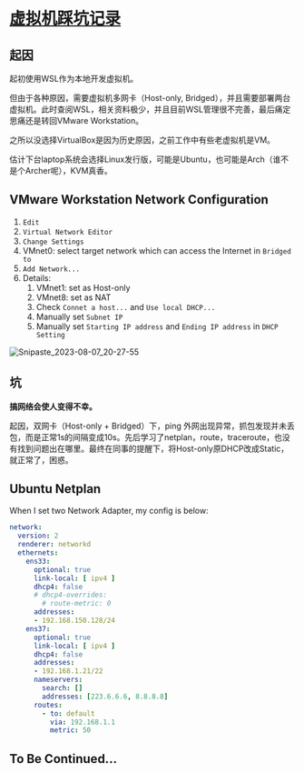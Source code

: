 # [虚拟机踩坑记录](https://github.com/harahi/blog/issues/3)

## 起因

起初使用WSL作为本地开发虚拟机。

但由于各种原因，需要虚拟机多网卡（Host-only, Bridged），并且需要部署两台虚拟机。此时查阅WSL，相关资料极少，并且目前WSL管理很不完善，最后痛定思痛还是转回VMware Workstation。

之所以没选择VirtualBox是因为历史原因，之前工作中有些老虚拟机是VM。

估计下台laptop系统会选择Linux发行版，可能是Ubuntu，也可能是Arch（谁不是个Archer呢），KVM真香。

## VMware Workstation Network Configuration

1. `Edit`
2. `Virtual Network Editor`
3. `Change Settings`
4. VMnet0: select target network which can access the Internet in `Bridged to`
5. `Add Network...`
6. Details: 
   1. VMnet1: set as Host-only
   2. VMnet8: set as NAT
   3. Check `Connet a host...` and `Use local DHCP...`
   4. Manually set `Subnet IP`
   5. Manually set `Starting IP address` and `Ending IP address` in `DHCP Setting`

![Snipaste_2023-08-07_20-27-55](https://github.com/harahi/blog/assets/23181761/d5f125a9-4b41-4768-84bf-522c24dd9a46)

## 坑
**搞网络会使人变得不幸。**

起因，双网卡（Host-only + Bridged）下，ping 外网出现异常，抓包发现并未丢包，而是正常1s的间隔变成10s。先后学习了netplan，route，traceroute，也没有找到问题出在哪里。最终在同事的提醒下，将Host-only原DHCP改成Static，就正常了，困惑。

## Ubuntu Netplan

When I set two Network Adapter, my config is below:

```yaml
network:
  version: 2
  renderer: networkd
  ethernets:
    ens33:
      optional: true
      link-local: [ ipv4 ]
      dhcp4: false
      # dhcp4-overrides:
        # route-metric: 0
      addresses:
      - 192.168.150.128/24
    ens37:
      optional: true
      link-local: [ ipv4 ]
      dhcp4: false
      addresses:
      - 192.168.1.21/22
      nameservers:
        search: []
        addresses: [223.6.6.6, 8.8.8.8]
      routes:
        - to: default
          via: 192.168.1.1
          metric: 50
```


## To Be Continued...
